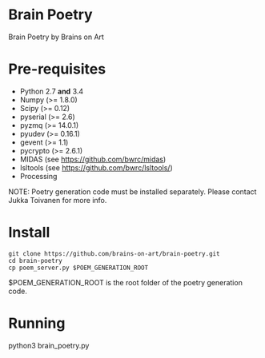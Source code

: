 # Brain Poetry
Brain Poetry by Brains on Art

# Pre-requisites
- Python 2.7 __and__ 3.4
- Numpy (>= 1.8.0)
- Scipy (>= 0.12)
- pyserial (>= 2.6)
- pyzmq (>= 14.0.1)
- pyudev (>= 0.16.1)
- gevent (>= 1.1)
- pycrypto (>= 2.6.1)
- MIDAS (see https://github.com/bwrc/midas)
- lsltools (see https://github.com/bwrc/lsltools/)
- Processing

NOTE: Poetry generation code must be installed separately. Please contact Jukka Toivanen for more info. 

# Install
    git clone https://github.com/brains-on-art/brain-poetry.git
    cd brain-poetry
    cp poem_server.py $POEM_GENERATION_ROOT
$POEM_GENERATION_ROOT is the root folder of the poetry generation code.
  
# Running
  python3 brain_poetry.py
